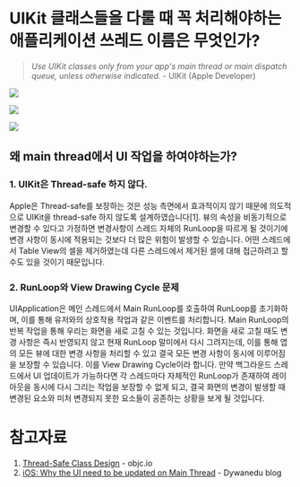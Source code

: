 # UIKit 클래스들을 다룰 때 꼭 처리해야하는 애플리케이션 쓰레드 이름은 무엇인가?

> *Use UIKit classes only from your app's main thread or main dispatch queue, unless otherwise indicated.* - UIKit (Apple Developer)

![](https://images.velog.io/images/ryan-son/post/b0cd0397-eda7-40a4-acab-b04bb7aa077d/image.png)

![](https://images.velog.io/images/ryan-son/post/07bc4d61-12e9-4305-b83e-4bbfb46003c3/image.png)

![](https://images.velog.io/images/ryan-son/post/eeb9ddc2-345b-4c56-b51a-2856763bdd8d/image.png)

## 왜 main thread에서 UI 작업을 하여야하는가?
### 1. UIKit은 Thread-safe 하지 않다.
Apple은 Thread-safe를 보장하는 것은 성능 측면에서 효과적이지 않기 때문에 의도적으로 UIKit을 thread-safe 하지 않도록 설계하였습니다[1]. 뷰의 속성을 비동기적으로 변경할 수 있다고 가정하면 변경사항이 스레드 자체의 RunLoop을 따르게 될 것이기에 변경 사항이 동시에 적용되는 것보다 더 많은 위험이 발생할 수 있습니다. 어떤 스레드에서 Table View의 셀을 제거하였는데 다른 스레드에서 제거된 셀에 대해 접근하려고 할 수도 있을 것이기 때문입니다.

### 2. RunLoop와 View Drawing Cycle 문제
UIApplication은 메인 스레드에서 Main RunLoop를 호출하여 RunLoop를 초기화하며, 이를 통해 유저와의 상호작용 작업과 같은 이벤트를 처리합니다. Main RunLoop의 반복 작업을 통해 우리는 화면을 새로  고칠 수 있는 것입니다. 화면을 새로 고칠 때도 변경 사항은 즉시 반영되지 않고 현재 RunLoop 말미에서 다시 그려지는데, 이를 통해 앱의 모든 뷰에 대한 변경 사항을 처리할 수 있고 결국 모든 변경 사항이 동시에 이루어짐을 보장할 수 있습니다. 이를 View Drawing Cycle이라 합니다. 만약 백그라운드 스레드에서 UI 업데이트가 가능하다면 각 스레드마다 자체적인 RunLoop가 존재하여 레이아웃을 동시에 다시 그리는 작업을 보장할 수 없게 되고, 결국 화면의 변경이 발생할 때 변경된 요소와 미처 변경되지 못한 요소들이 공존하는 상황을 보게 될 것입니다.

# 참고자료
1. [Thread-Safe Class Design](https://www.objc.io/issues/2-concurrency/thread-safe-class-design/) - objc.io
2. [iOS: Why the UI need to be updated on Main Thread](https://medium.com/@duwei199714/ios-why-the-ui-need-to-be-updated-on-main-thread-fd0fef070e7f) - Dywanedu blog